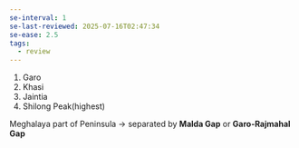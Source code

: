 ```yaml
---
se-interval: 1
se-last-reviewed: 2025-07-16T02:47:34
se-ease: 2.5
tags:
  - review
---
```

1. Garo 
2. Khasi
3. Jaintia
4. Shilong Peak(highest)

Meghalaya part of Peninsula -> separated by **Malda Gap** or **Garo-Rajmahal Gap**
